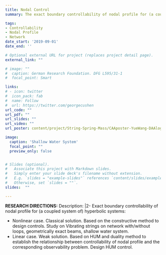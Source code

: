 ```yaml
---
title: Nodal Control
summary: The exact boundary controllability of nodal profile for (a coupled system of) linear and quasi-linear wave equations is a new class of exact boundary controllability problems proposed in recent years according to practical application requirements. There are already quite mature processing methods and results. It has both practical application prospects and broadens the research scope of exact boundary controllability of node profile. Challenges have been raised in the theoretical in-depth treatment, and there are many problems to be studied in depth.

tags:
- Controllability
- Nodal Profile
- Network
date_start: '2019-09-01'
date_end: ''

# Optional external URL for project (replaces project detail page).
external_link: ""

# image: ""
#  caption: German Research Foundation. DFG L595/31-1
#  focal_point: Smart

links:
# - icon: twitter
#  icon_pack: fab
#  name: Follow
#  url: https://twitter.com/georgecushen
url_code: ""
url_pdf: ""
url_slides: ""
url_video: ""
url_poster: content/project/String-Spring-Mass/CAAposter-YueWang-DAAlogo.pdf

image:
  caption: 'Shallow Water System'
  focal_point: ""
  preview_only: false


# Slides (optional).
#   Associate this project with Markdown slides.
#   Simply enter your slide deck's filename without extension.
#   E.g. `slides = "example-slides"` references `content/slides/example-slides.md`.
#   Otherwise, set `slides = ""`.
slides:  ""

---
```


**RESEARCH DIRECTIONS:**
Description: |2-
Exact boundary controllability of nodal profile for (a coupled system of) hyperbolic systems:
 * Nonlinear case. Classical solution. Based on the constructive method to design controls. Study on Vibrating strings on network with/without loops, geometrically exact beams, shallow water system. 
 * Linear case. Weak solution. Based on HUM and duality method to establish the relationship between controllability of nodal profile and the corresponding observability problem. Design HUM control.